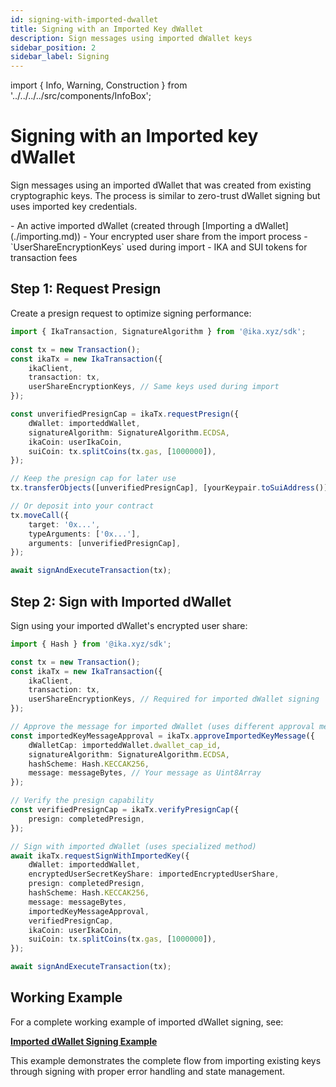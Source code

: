 ```yaml
---
id: signing-with-imported-dwallet
title: Signing with an Imported Key dWallet
description: Sign messages using imported dWallet keys
sidebar_position: 2
sidebar_label: Signing
---
```


import { Info, Warning, Construction } from '../../../../src/components/InfoBox';

# Signing with an Imported key dWallet

<Construction />

Sign messages using an imported dWallet that was created from existing cryptographic keys. The process is similar to zero-trust dWallet signing but uses imported key credentials.

<Info title="Prerequisites">
- An active imported dWallet (created through [Importing a dWallet](./importing.md))
- Your encrypted user share from the import process
- `UserShareEncryptionKeys` used during import
- IKA and SUI tokens for transaction fees
</Info>

## Step 1: Request Presign

Create a presign request to optimize signing performance:

```typescript
import { IkaTransaction, SignatureAlgorithm } from '@ika.xyz/sdk';

const tx = new Transaction();
const ikaTx = new IkaTransaction({
	ikaClient,
	transaction: tx,
	userShareEncryptionKeys, // Same keys used during import
});

const unverifiedPresignCap = ikaTx.requestPresign({
	dWallet: importeddWallet,
	signatureAlgorithm: SignatureAlgorithm.ECDSA,
	ikaCoin: userIkaCoin,
	suiCoin: tx.splitCoins(tx.gas, [1000000]),
});

// Keep the presign cap for later use
tx.transferObjects([unverifiedPresignCap], [yourKeypair.toSuiAddress()]);

// Or deposit into your contract
tx.moveCall({
	target: '0x...',
	typeArguments: ['0x...'],
	arguments: [unverifiedPresignCap],
});

await signAndExecuteTransaction(tx);
```

## Step 2: Sign with Imported dWallet

Sign using your imported dWallet's encrypted user share:

```typescript
import { Hash } from '@ika.xyz/sdk';

const tx = new Transaction();
const ikaTx = new IkaTransaction({
	ikaClient,
	transaction: tx,
	userShareEncryptionKeys, // Required for imported dWallet signing
});

// Approve the message for imported dWallet (uses different approval method)
const importedKeyMessageApproval = ikaTx.approveImportedKeyMessage({
	dWalletCap: importeddWallet.dwallet_cap_id,
	signatureAlgorithm: SignatureAlgorithm.ECDSA,
	hashScheme: Hash.KECCAK256,
	message: messageBytes, // Your message as Uint8Array
});

// Verify the presign capability
const verifiedPresignCap = ikaTx.verifyPresignCap({
	presign: completedPresign,
});

// Sign with imported dWallet (uses specialized method)
await ikaTx.requestSignWithImportedKey({
	dWallet: importeddWallet,
	encryptedUserSecretKeyShare: importedEncryptedUserShare,
	presign: completedPresign,
	hashScheme: Hash.KECCAK256,
	message: messageBytes,
	importedKeyMessageApproval,
	verifiedPresignCap,
	ikaCoin: userIkaCoin,
	suiCoin: tx.splitCoins(tx.gas, [1000000]),
});

await signAndExecuteTransaction(tx);
```

## Working Example

For a complete working example of imported dWallet signing, see:

**[Imported dWallet Signing Example](https://github.com/dwallet-labs/ika/blob/main/sdk/typescript/examples/imported-dwallet/sign-with-imported.ts)**

This example demonstrates the complete flow from importing existing keys through signing with proper error handling and state management.
